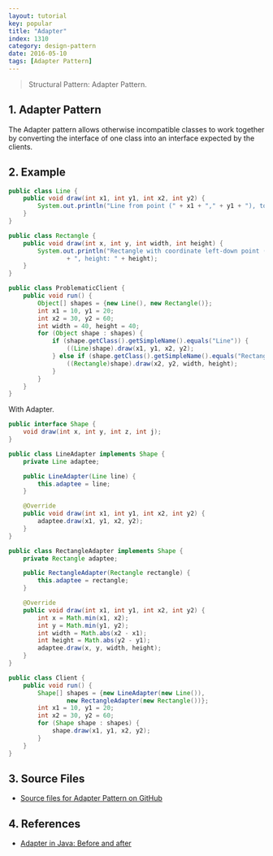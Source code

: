 ```yaml
---
layout: tutorial
key: popular
title: "Adapter"
index: 1310
category: design-pattern
date: 2016-05-10
tags: [Adapter Pattern]
---
```


> Structural Pattern: Adapter Pattern.

## 1. Adapter Pattern
The Adapter pattern allows otherwise incompatible classes to work together by converting the interface of one class into an interface expected by the clients.

## 2. Example
```java
public class Line {
    public void draw(int x1, int y1, int x2, int y2) {
        System.out.println("Line from point (" + x1 + "," + y1 + "), to point (" + x2 + "," + y2 + ")");
    }
}

public class Rectangle {
    public void draw(int x, int y, int width, int height) {
        System.out.println("Rectangle with coordinate left-down point (" + x + "," + y + "), width: " + width
                + ", height: " + height);
    }
}

public class ProblematicClient {
    public void run() {
        Object[] shapes = {new Line(), new Rectangle()};
        int x1 = 10, y1 = 20;
        int x2 = 30, y2 = 60;
        int width = 40, height = 40;
        for (Object shape : shapes) {
            if (shape.getClass().getSimpleName().equals("Line")) {
                ((Line)shape).draw(x1, y1, x2, y2);
            } else if (shape.getClass().getSimpleName().equals("Rectangle")) {
                ((Rectangle)shape).draw(x2, y2, width, height);
            }
        }
    }
}
```
With Adapter.
```java
public interface Shape {
    void draw(int x, int y, int z, int j);
}

public class LineAdapter implements Shape {
    private Line adaptee;

    public LineAdapter(Line line) {
        this.adaptee = line;
    }

    @Override
    public void draw(int x1, int y1, int x2, int y2) {
        adaptee.draw(x1, y1, x2, y2);
    }
}

public class RectangleAdapter implements Shape {
    private Rectangle adaptee;

    public RectangleAdapter(Rectangle rectangle) {
        this.adaptee = rectangle;
    }

    @Override
    public void draw(int x1, int y1, int x2, int y2) {
        int x = Math.min(x1, x2);
        int y = Math.min(y1, y2);
        int width = Math.abs(x2 - x1);
        int height = Math.abs(y2 - y1);
        adaptee.draw(x, y, width, height);
    }
}

public class Client {
    public void run() {
        Shape[] shapes = {new LineAdapter(new Line()),
                new RectangleAdapter(new Rectangle())};
        int x1 = 10, y1 = 20;
        int x2 = 30, y2 = 60;
        for (Shape shape : shapes) {
            shape.draw(x1, y1, x2, y2);
        }
    }
}
```

## 3. Source Files
* [Source files for Adapter Pattern on GitHub](https://github.com/jojozhuang/design-patterns-java/tree/master/design-pattern-adapter)

## 4. References
* [Adapter in Java: Before and after](https://sourcemaking.com/design_patterns/adapter/java/1)
